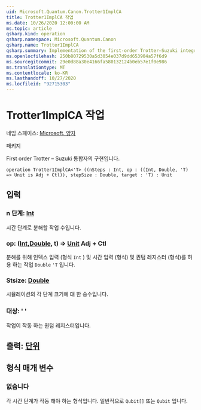 ```yaml
---
uid: Microsoft.Quantum.Canon.Trotter1ImplCA
title: Trotter1ImplCA 작업
ms.date: 10/26/2020 12:00:00 AM
ms.topic: article
qsharp.kind: operation
qsharp.namespace: Microsoft.Quantum.Canon
qsharp.name: Trotter1ImplCA
qsharp.summary: Implementation of the first-order Trotter–Suzuki integrator.
ms.openlocfilehash: 250b80729530a5d3054e037d9dd653904a57f6d9
ms.sourcegitcommit: 29e0d88a30e4166fa580132124b0eb57e1f0e986
ms.translationtype: MT
ms.contentlocale: ko-KR
ms.lasthandoff: 10/27/2020
ms.locfileid: "92715303"
---
```

# <a name="trotter1implca-operation"></a>Trotter1ImplCA 작업

네임 스페이스: [Microsoft. 양자](xref:Microsoft.Quantum.Canon)

패키지 [](https://nuget.org/packages/)


First order Trotter – Suzuki 통합자의 구현입니다.

```qsharp
operation Trotter1ImplCA<'T> ((nSteps : Int, op : ((Int, Double, 'T) => Unit is Adj + Ctl)), stepSize : Double, target : 'T) : Unit
```


## <a name="input"></a>입력

### <a name="nsteps--int"></a>n 단계: [Int](xref:microsoft.quantum.lang-ref.int)

시간 단계로 분해할 작업 수입니다.


### <a name="op--intdoublet--unit-adj--ctl"></a>op: ([Int](xref:microsoft.quantum.lang-ref.int),[Double](xref:microsoft.quantum.lang-ref.double), t) => [Unit](xref:microsoft.quantum.lang-ref.unit) Adj + Ctl

분해를 위해 인덱스 입력 (형식 `Int` ) 및 시간 입력 (형식) 및 퀀텀 레지스터 (형식)를 허용 하는 작업 `Double` `'T` 입니다.


### <a name="stepsize--double"></a>Stsize: [Double](xref:microsoft.quantum.lang-ref.double)

시뮬레이션의 각 단계 크기에 대 한 승수입니다.


### <a name="target--t"></a>대상: ' '

작업이 작동 하는 퀀텀 레지스터입니다.



## <a name="output--unit"></a>출력: [단위](xref:microsoft.quantum.lang-ref.unit)



## <a name="type-parameters"></a>형식 매개 변수

### <a name="t"></a>없습니다

각 시간 단계가 작동 해야 하는 형식입니다. 일반적으로 `Qubit[]` 또는 `Qubit` 입니다.